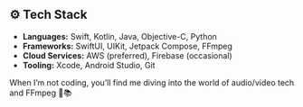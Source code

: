 ## ⚙️ Tech Stack

- **Languages:** Swift, Kotlin, Java, Objective-C, Python  
- **Frameworks:** SwiftUI, UIKit, Jetpack Compose, FFmpeg  
- **Cloud Services:** AWS (preferred), Firebase (occasional)  
- **Tooling:** Xcode, Android Studio, Git  

When I’m not coding, you’ll find me diving into the world of audio/video tech and FFmpeg 🎵📚 
<!--
**kunj2707/kunj2707** is a ✨ _special_ ✨ repository because its `README.md` (this file) appears on your GitHub profile.

Here are some ideas to get you started:

- 🔭 I’m currently working on ...
- 🌱 I’m currently learning ...
- 👯 I’m looking to collaborate on ...
- 🤔 I’m looking for help with ...
- 💬 Ask me about ...
- 📫 How to reach me: ...
- 😄 Pronouns: ...
- ⚡ Fun fact: ...
-->
